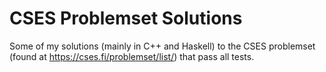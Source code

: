 # CSES Problemset Solutions
Some of my solutions (mainly in C++ and Haskell) to the CSES problemset (found at https://cses.fi/problemset/list/) that pass all tests.
